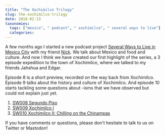 ```yaml
---
title: "The Xochimilco Trilogy"
slug: the-xochimilco-trilogy
date: 2018-02-13
taxonomies:
  tags: ["mexico", " podcast", " xochimilco", " several ways to live"]
  categories: 
---
```



A few months ago I started a new podcast project [Several Ways to Live in Mexico City](https://severalwaystolive.com/) with my friend [Nick](https://chaos.social/@nickfarr). We talk about Mexico and food and culture. And now I think we have created our first highlight of the series, a 3 episode expedition to the town of Xochimilco, where we talked to my friends Jahshua and Edgar.

Episode 8 is a short preview, recorded on the way back from Xochimilco. Episode 9 talks about the history and culture of Xochimilco. And episode 10 starts tackling some questions about -isms that we have observed but could not explain just yet.

1. [SW008 Segundo Piso](https://severalwaystolive.com/sw008-segundo-piso/)
2. [SW009 Xochimilco I](https://severalwaystolive.com/sw009-xochimilco-i/)
3. [SW010 Xochimilco II: Chilling on the Chinampas](https://severalwaystolive.com/sw010-xochimilco-ii/)

If you have comments or questions, please don't hesitate to talk to us on Twitter or Mastodon!